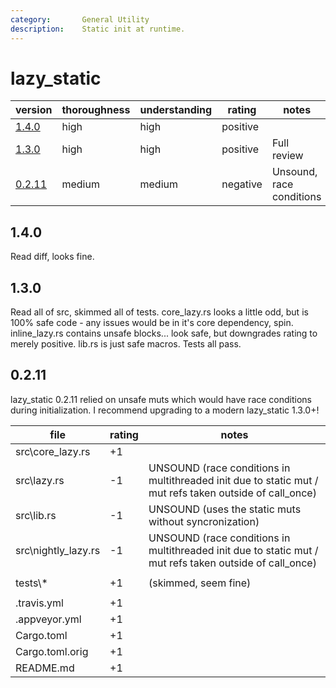 ```yaml
---
category:       General Utility
description:    Static init at runtime.
---
```


# lazy_static


| version           | thoroughness | understanding | rating | notes |
| ----------------- | ------------ | ------------- | ------ | ----- |
| [1.4.0](#140) | high | high | positive | |
| [1.3.0](#130) | high | high | positive | Full review
| [0.2.11](#0211) | medium | medium | negative | Unsound, race conditions

## 1.4.0

Read diff, looks fine.

## 1.3.0

Read all of src, skimmed all of tests.  core_lazy.rs looks a little odd, but is 100% safe code - any issues would be in it's core dependency, spin.  inline_lazy.rs contains unsafe blocks... look safe, but downgrades rating to merely positive.  lib.rs is just safe macros.  Tests all pass.

## 0.2.11

lazy_static 0.2.11 relied on unsafe muts which would have race conditions during initialization.
I recommend upgrading to a modern lazy_static 1.3.0+!

| file                  | rating | notes |
| --------------------- | ------ | ----- |
| src\core_lazy.rs      | +1 | |
| src\lazy.rs           | -1 | UNSOUND (race conditions in multithreaded init due to static mut / mut refs taken outside of call_once)
| src\lib.rs            | -1 | UNSOUND (uses the static muts without syncronization)
| src\nightly_lazy.rs   | -1 | UNSOUND (race conditions in multithreaded init due to static mut / mut refs taken outside of call_once)
| | | |
| tests\\*              | +1 | (skimmed, seem fine)
| | | |
| .travis.yml           | +1 |
| .appveyor.yml         | +1 |
| Cargo.toml            | +1 |
| Cargo.toml.orig       | +1 |
| README.md             | +1 |
